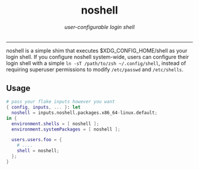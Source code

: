 <h1 align="center">noshell</h1>

<h6 align="center">user-configurable login shell</h1>

----

noshell is a simple shim that executes $XDG_CONFIG_HOME/shell as your login shell.
If you configure noshell system-wide, users can configure their login shell with
a simple `ln -sT /path/to/zsh ~/.config/shell`, instead of requiring
superuser permissions to modify `/etc/passwd` and `/etc/shells`.

## Usage

```nix
# pass your flake inputs however you want
{ config, inputs, ... }: let
  noshell = inputs.noshell.packages.x86_64-linux.default;
in {
  environment.shells = [ noshell ];
  environment.systemPackages = [ noshell ];

  users.users.foo = {
    # ....
    shell = noshell;
  };
}
```
